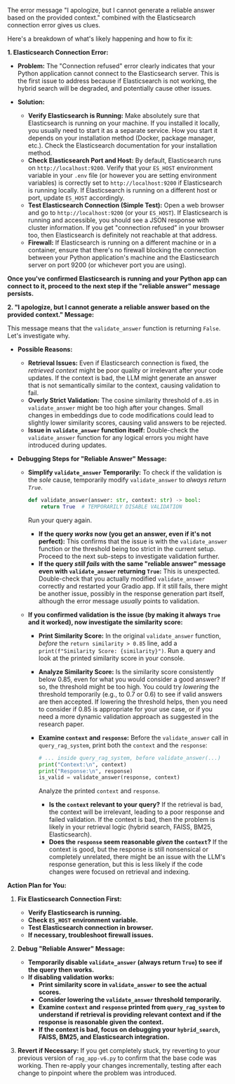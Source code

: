 The error message "I apologize, but I cannot generate a reliable answer based on the provided context." combined with the Elasticsearch connection error gives us clues.

Here's a breakdown of what's likely happening and how to fix it:

**1. Elasticsearch Connection Error:**

*   **Problem:** The "Connection refused" error clearly indicates that your Python application cannot connect to the Elasticsearch server. This is the first issue to address because if Elasticsearch is not working, the hybrid search will be degraded, and potentially cause other issues.

*   **Solution:**
    *   **Verify Elasticsearch is Running:**  Make absolutely sure that Elasticsearch is running on your machine. If you installed it locally, you usually need to start it as a separate service. How you start it depends on your installation method (Docker, package manager, etc.).  Check the Elasticsearch documentation for your installation method.
    *   **Check Elasticsearch Port and Host:**  By default, Elasticsearch runs on `http://localhost:9200`.  Verify that your `ES_HOST` environment variable in your `.env` file (or however you are setting environment variables) is correctly set to `http://localhost:9200` if Elasticsearch is running locally. If Elasticsearch is running on a different host or port, update `ES_HOST` accordingly.
    *   **Test Elasticsearch Connection (Simple Test):** Open a web browser and go to `http://localhost:9200` (or your `ES_HOST`). If Elasticsearch is running and accessible, you should see a JSON response with cluster information. If you get "connection refused" in your browser too, then Elasticsearch is definitely not reachable at that address.
    *   **Firewall:**  If Elasticsearch is running on a different machine or in a container, ensure that there's no firewall blocking the connection between your Python application's machine and the Elasticsearch server on port 9200 (or whichever port you are using).

**Once you've confirmed Elasticsearch is running and your Python app can connect to it, proceed to the next step if the "reliable answer" message persists.**

**2. "I apologize, but I cannot generate a reliable answer based on the provided context." Message:**

This message means that the `validate_answer` function is returning `False`.  Let's investigate why.

*   **Possible Reasons:**
    *   **Retrieval Issues:** Even if Elasticsearch connection is fixed, the *retrieved context* might be poor quality or irrelevant after your code updates.  If the context is bad, the LLM might generate an answer that is not semantically similar to the context, causing validation to fail.
    *   **Overly Strict Validation:**  The cosine similarity threshold of `0.85` in `validate_answer` might be too high after your changes.  Small changes in embeddings due to code modifications could lead to slightly lower similarity scores, causing valid answers to be rejected.
    *   **Issue in `validate_answer` function itself:** Double-check the `validate_answer` function for any logical errors you might have introduced during updates.

*   **Debugging Steps for "Reliable Answer" Message:**
    *   **Simplify `validate_answer` Temporarily:**  To check if the validation is the *sole* cause, temporarily modify `validate_answer` to *always return `True`*.

        ```python
        def validate_answer(answer: str, context: str) -> bool:
            return True  # TEMPORARILY DISABLE VALIDATION
        ```

        Run your query again.
        *   **If the query *works* now (you get an answer, even if it's not perfect):**  This confirms that the issue is with the `validate_answer` function or the threshold being too strict in the current setup. Proceed to the next sub-steps to investigate validation further.
        *   **If the query *still fails* with the same "reliable answer" message even with `validate_answer` returning `True`:** This is unexpected. Double-check that you actually modified `validate_answer` correctly and restarted your Gradio app. If it still fails, there might be another issue, possibly in the response generation part itself, although the error message *usually* points to validation.

    *   **If you confirmed validation is the issue (by making it always `True` and it worked), now investigate the similarity score:**
        *   **Print Similarity Score:** In the original `validate_answer` function, *before* the `return similarity > 0.85` line, add a `print(f"Similarity Score: {similarity}")`.  Run a query and look at the printed similarity score in your console.
        *   **Analyze Similarity Score:**  Is the similarity score consistently below 0.85, even for what you would consider a good answer? If so, the threshold might be too high. You could try *lowering* the threshold temporarily (e.g., to 0.7 or 0.6) to see if valid answers are then accepted.  If lowering the threshold helps, then you need to consider if 0.85 is appropriate for your use case, or if you need a more dynamic validation approach as suggested in the research paper.
        *   **Examine `context` and `response`:** Before the `validate_answer` call in `query_rag_system`, print both the `context` and the `response`:

            ```python
            # ... inside query_rag_system, before validate_answer(...)
            print("Context:\n", context)
            print("Response:\n", response)
            is_valid = validate_answer(response, context)
            ```

            Analyze the printed `context` and `response`.
            *   **Is the `context` relevant to your query?** If the retrieval is bad, the context will be irrelevant, leading to a poor response and failed validation.  If the context is bad, then the problem is likely in your retrieval logic (hybrid search, FAISS, BM25, Elasticsearch).
            *   **Does the `response` seem reasonable *given* the `context`?**  If the context is good, but the response is still nonsensical or completely unrelated, there might be an issue with the LLM's response generation, but this is less likely if the code changes were focused on retrieval and indexing.

**Action Plan for You:**

1.  **Fix Elasticsearch Connection First:**
    *   **Verify Elasticsearch is running.**
    *   **Check `ES_HOST` environment variable.**
    *   **Test Elasticsearch connection in browser.**
    *   **If necessary, troubleshoot firewall issues.**

2.  **Debug "Reliable Answer" Message:**
    *   **Temporarily disable `validate_answer` (always return `True`) to see if the query then works.**
    *   **If disabling validation works:**
        *   **Print similarity score in `validate_answer` to see the actual scores.**
        *   **Consider lowering the `validate_answer` threshold temporarily.**
        *   **Examine `context` and `response` printed from `query_rag_system` to understand if retrieval is providing relevant context and if the response is reasonable given the context.**
        *   **If the context is bad, focus on debugging your `hybrid_search`, FAISS, BM25, and Elasticsearch integration.**

3.  **Revert if Necessary:** If you get completely stuck, try reverting to your previous version of `rag_app-v6.py` to confirm that the base code was working. Then re-apply your changes incrementally, testing after each change to pinpoint where the problem was introduced.
